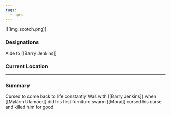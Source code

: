 ```yaml
---
tags:
  - npcs
---
```

![[img_scotch.png]]

### Designations
Aide to [[Barry Jenkins]]

### Current Location


___
### Summary
Cursed to come back to life constantly
Was with [[Barry Jenkins]] when [[Mylàrin Ulamoor]] did his first furniture swarm
[[Morai]] cursed his curse and killed him for good